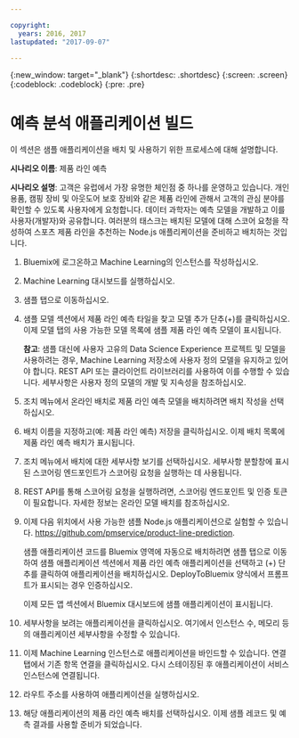 ```yaml
---

copyright:
  years: 2016, 2017
lastupdated: "2017-09-07"

---
```


{:new_window: target="_blank"}
{:shortdesc: .shortdesc}
{:screen: .screen}
{:codeblock: .codeblock}
{:pre: .pre}

# 예측 분석 애플리케이션 빌드


이 섹션은 샘플 애플리케이션을 배치 및 사용하기 위한 프로세스에 대해 설명합니다. 

**시나리오 이름**: 제품 라인 예측

**시나리오 설명**: 고객은 유럽에서 가장 유명한 체인점 중 하나를
운영하고 있습니다. 개인 용품, 캠핑 장비 및 아웃도어 보호 장비와 같은 제품 라인에 관해서 고객의 관심 분야를 확인할 수 있도록
사용자에게 요청합니다. 데이터 과학자는 예측 모델을 개발하고 이를 사용자(개발자)와 공유합니다. 여러분의 태스크는
배치된 모델에 대해 스코어 요청을 작성하여 스포츠 제품 라인을 추천하는 Node.js 애플리케이션을 준비하고 배치하는 것입니다. 

1. Bluemix에 로그온하고 Machine Learning의 인스턴스를 작성하십시오. 

2. Machine Learning 대시보드를 실행하십시오. 

3. 샘플 탭으로 이동하십시오. 

4. 샘플 모델 섹션에서 제품 라인 예측 타일을 찾고
모델 추가 단추(+)를 클릭하십시오. 이제 모델 탭의
사용 가능한 모델 목록에 샘플 제품 라인 예측 모델이 표시됩니다. 

   **참고**: 샘플 대신에 사용자 고유의 Data
Science Experience 프로젝트 및 모델을 사용하려는 경우,
Machine Learning 저장소에 사용자 정의 모델을 유지하고 있어야 합니다. REST API 또는 클라이언트 라이브러리를 사용하여 이를 수행할 수 있습니다.
세부사항은 사용자 정의 모델의 개발 및 지속성을 참조하십시오. 

5. 조치 메뉴에서 온라인 배치로 제품 라인 예측 모델을 배치하려면 배치 작성을 선택하십시오. 

6. 배치 이름을 지정하고(예: 제품 라인 예측) 저장을 클릭하십시오. 이제 배치 목록에 제품 라인 예측 배치가 표시됩니다. 

7. 조치 메뉴에서 배치에 대한 세부사항 보기를 선택하십시오.
세부사항 분할창에 표시된 스코어링 엔드포인트가 스코어링 요청을 실행하는 데 사용됩니다. 

8. REST API를 통해 스코어링 요청을 실행하려면, 스코어링 엔드포인트 및 인증 토큰이 필요합니다.
자세한 정보는 온라인 모델 배치를 참조하십시오. 

9. 이제 다음 위치에서 사용 가능한 샘플 Node.js 애플리케이션으로 실험할 수 있습니다. 
   https://github.com/pmservice/product-line-prediction.

   샘플 애플리케이션 코드를 Bluemix 영역에 자동으로 배치하려면 샘플 탭으로 이동하여
샘플 애플리케이션 섹션에서 제품 라인 예측 애플리케이션을 선택하고 (+) 단추를 클릭하여 애플리케이션을 배치하십시오.
DeployToBluemix 양식에서 프롬프트가 표시되는 경우 인증하십시오. 

   이제 모든 앱 섹션에서 Bluemix 대시보드에 샘플 애플리케이션이 표시됩니다. 

10. 세부사항을 보려는 애플리케이션을 클릭하십시오. 여기에서 인스턴스 수, 메모리 등의 애플리케이션 세부사항을 수정할 수 있습니다. 

11. 이제 Machine Learning 인스턴스로 애플리케이션을 바인드할 수 있습니다. 연결 탭에서 기존 항목 연결을 클릭하십시오. 다시 스테이징된 후
애플리케이션이 서비스 인스턴스에 연결됩니다. 

12. 라우트 주소를 사용하여 애플리케이션을 실행하십시오. 

13. 해당 애플리케이션의 제품 라인 예측 배치를 선택하십시오. 이제 샘플 레코드 및 예측 결과를 사용할 준비가 되었습니다. 
